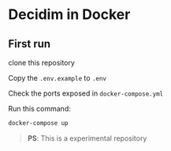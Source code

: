 # Decidim in Docker

## First run

clone this repository

Copy the `.env.example` to `.env`

Check the ports exposed in `docker-compose.yml`

Run this command:

```bash
docker-compose up
```

> **PS**: This is a experimental repository